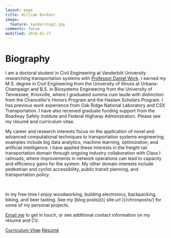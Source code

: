 ```yaml
---
layout: page
title: William Barbour
image:
  feature: kandersteg2.jpg
comments: false
modified: 2018-01-27
---
```


# Biography

I am a doctoral student in Civil Engineering at Vanderbilt University researching transportation systems with [Professor Daniel Work](https://my.vanderbilt.edu/danwork/). I earned my M.S. degree in Civil Engineering from the University of Illinois at Urbana-Champaign and B.S. in Biosystems Engineering from the University of Tennessee, Knoxville, where I graduated summa cum laude with distinction from the Chancellor’s Honors Program and the Haslam Scholars Program. I has previous work experience from Oak Ridge National Laboratory and CSX Transportation. I have also received graduate funding support from the Roadway Safety Institute and Federal Highway Administration. Please see my r&eacute;sum&eacute; and curriculum vitae.

My career and research interests focus on the application of novel and advanced computational techniques to transportation systems engineering; examples include big data analytics, machine learning, optimization, and artificial intelligence. I have applied these interests in the freight rail transportation domain through ongoing industry collaboration with Class I railroads, where improvements in network operations can lead to capacity and efficiency gains for the system. My other domain interests include pedestrian and cyclist accessibility, public transit planning, and transportation policy.

<figure class="third">
	<a href="{{ site.url }}/images/rushmore.jpg"><img src="{{ site.url }}/images/rushmore.jpg" alt=""></a>
	<a href="{{ site.url }}/images/jacksonville_big.jpg"><img src="{{ site.url }}/images/jacksonville.jpg" alt=""></a>
	<a href="{{ site.url }}/images/heidelberg_big.jpg"><img src="{{ site.url }}/images/heidelberg.jpg" alt=""></a>
</figure>

In my free time I enjoy woodworking, building electronics, backpacking, biking, and beer tasting. See my [blog posts]({{ site.url }}/chronposts/) for some of my personal projects.

<a href="mailto:{{ site.owner.email | encode_email }}" title="Email me">Email me</a> to get in touch, or see additional contact information on my r&eacute;sum&eacute; and CV.

<div markdown="0"><a href="{{ site.url }}/download/william_barbour_cv.pdf" class="btn btn-info">Curriculum Vitae</a> <a href="{{ site.url }}/download/william_barbour_resume.pdf" class="btn btn-success">R&eacute;sum&eacute;</a></div>